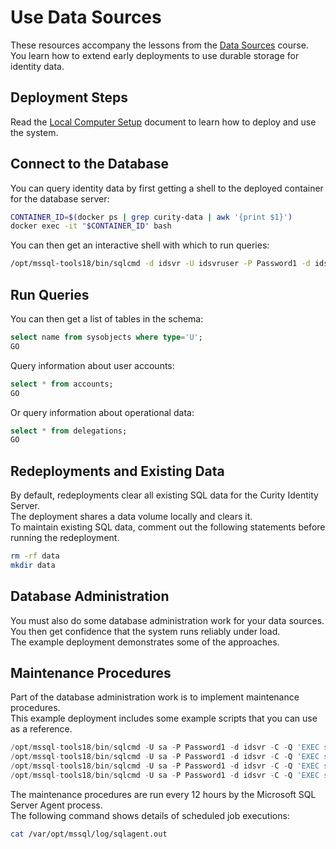 # Use Data Sources

These resources accompany the lessons from the [Data Sources](https://curity.io/training/data-sources) course.\
You learn how to extend early deployments to use durable storage for identity data.

## Deployment Steps

Read the [Local Computer Setup](../SETUP.md) document to learn how to deploy and use the system.

## Connect to the Database

You can query identity data by first getting a shell to the deployed container for the database server:

```bash
CONTAINER_ID=$(docker ps | grep curity-data | awk '{print $1}')
docker exec -it "$CONTAINER_ID" bash
```

You can then get an interactive shell with which to run queries:

```bash
/opt/mssql-tools18/bin/sqlcmd -d idsvr -U idsvruser -P Password1 -d idsvr -C
```

## Run Queries

You can then get a list of tables in the schema:

```sql
select name from sysobjects where type='U';
GO
```

Query information about user accounts:

```sql
select * from accounts;
GO
```

Or query information about operational data:

```sql
select * from delegations;
GO
```

## Redeployments and Existing Data

By default, redeployments clear all existing SQL data for the Curity Identity Server.\
The deployment shares a data volume locally and clears it.\
To maintain existing SQL data, comment out the following statements before running the redeployment.

```bash
rm -rf data
mkdir data
```

## Database Administration

You must also do some database administration work for your data sources.\
You then get confidence that the system runs reliably under load.\
The example deployment demonstrates some of the approaches.

## Maintenance Procedures

Part of the database administration work is to implement maintenance procedures.\
This example deployment includes some example scripts that you can use as a reference.

```sql
/opt/mssql-tools18/bin/sqlcmd -U sa -P Password1 -d idsvr -C -Q 'EXEC sp_clear_nonces'
/opt/mssql-tools18/bin/sqlcmd -U sa -P Password1 -d idsvr -C -Q 'EXEC sp_clear_tokens'
/opt/mssql-tools18/bin/sqlcmd -U sa -P Password1 -d idsvr -C -Q 'EXEC sp_clear_sessions'
/opt/mssql-tools18/bin/sqlcmd -U sa -P Password1 -d idsvr -C -Q 'EXEC sp_clear_delegations'
```

The maintenance procedures are run every 12 hours by the Microsoft SQL Server Agent process.\
The following command shows details of scheduled job executions:

```bash
cat /var/opt/mssql/log/sqlagent.out
```
